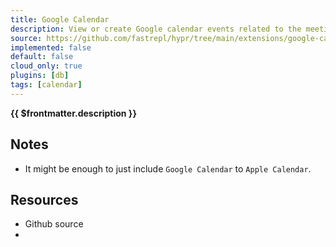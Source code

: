```yaml
---
title: Google Calendar
description: View or create Google calendar events related to the meeting content.
source: https://github.com/fastrepl/hypr/tree/main/extensions/google-calendar
implemented: false
default: false
cloud_only: true
plugins: [db]
tags: [calendar]
---
```

<TitleWithContributors :title="$frontmatter.title" />

**{{ $frontmatter.description }}**

<ExtensionTags :frontmatter="$frontmatter" />

## Notes

- It might be enough to just include `Google Calendar` to `Apple Calendar`.

## Resources

<ul>
  <li><a :href="$frontmatter.source">Github source</a></li>
  <li v-for="plugin in $frontmatter.plugins"><PluginLink :plugin /></li>
</ul>
